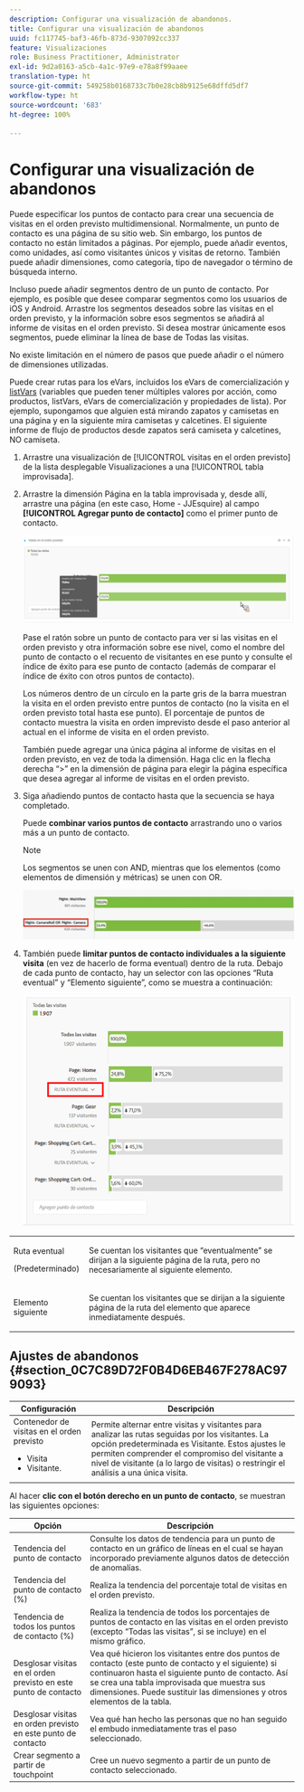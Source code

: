 ```yaml
---
description: Configurar una visualización de abandonos.
title: Configurar una visualización de abandonos
uuid: fc117745-baf3-46fb-873d-9307092cc337
feature: Visualizaciones
role: Business Practitioner, Administrator
exl-id: 9d2a0163-a5cb-4a1c-97e9-e78a8f99aaee
translation-type: ht
source-git-commit: 549258b0168733c7b0e28cb8b9125e68dffd5df7
workflow-type: ht
source-wordcount: '683'
ht-degree: 100%

---
```


# Configurar una visualización de abandonos

Puede especificar los puntos de contacto para crear una secuencia de visitas en el orden previsto multidimensional. Normalmente, un punto de contacto es una página de su sitio web. Sin embargo, los puntos de contacto no están limitados a páginas. Por ejemplo, puede añadir eventos, como unidades, así como visitantes únicos y visitas de retorno. También puede añadir dimensiones, como categoría, tipo de navegador o término de búsqueda interno.

Incluso puede añadir segmentos dentro de un punto de contacto. Por ejemplo, es posible que desee comparar segmentos como los usuarios de iOS y Android. Arrastre los segmentos deseados sobre las visitas en el orden previsto, y la información sobre esos segmentos se añadirá al informe de visitas en el orden previsto. Si desea mostrar únicamente esos segmentos, puede eliminar la línea de base de Todas las visitas.

No existe limitación en el número de pasos que puede añadir o el número de dimensiones utilizadas.

Puede crear rutas para los eVars, incluidos los eVars de comercialización y [listVars](https://docs.adobe.com/content/help/es-ES/analytics/implementation/vars/page-vars/page-variables.html) (variables que pueden tener múltiples valores por acción, como productos, listVars, eVars de comercialización y propiedades de lista). Por ejemplo, supongamos que alguien está mirando zapatos y camisetas en una página y en la siguiente mira camisetas y calcetines. El siguiente informe de flujo de productos desde zapatos será camiseta y calcetines, NO camiseta.

1. Arrastre una visualización de [!UICONTROL visitas en el orden previsto] de la lista desplegable Visualizaciones a una [!UICONTROL tabla improvisada].

1. Arrastre la dimensión Página en la tabla improvisada y, desde allí, arrastre una página (en este caso, Home - JJEsquire) al campo **[!UICONTROL Agregar punto de contacto]** como el primer punto de contacto.

   ![](assets/fallout1.png)

   Pase el ratón sobre un punto de contacto para ver si las visitas en el orden previsto y otra información sobre ese nivel, como el nombre del punto de contacto o el recuento de visitantes en ese punto y consulte el índice de éxito para ese punto de contacto (además de comparar el índice de éxito con otros puntos de contacto).

   Los números dentro de un círculo en la parte gris de la barra muestran la visita en el orden previsto entre puntos de contacto (no la visita en el orden previsto total hasta ese punto). El porcentaje de puntos de contacto muestra la visita en orden imprevisto desde el paso anterior al actual en el informe de visita en el orden previsto.

   También puede agregar una única página al informe de visitas en el orden previsto, en vez de toda la dimensión. Haga clic en la flecha derecha “>” en la dimensión de página para elegir la página específica que desea agregar al informe de visitas en el orden previsto.

1. Siga añadiendo puntos de contacto hasta que la secuencia se haya completado.

   Puede **combinar varios puntos de contacto** arrastrando uno o varios más a un punto de contacto.

   >[!NOTE]
   >
   >Los segmentos se unen con AND, mientras que los elementos (como elementos de dimensión y métricas) se unen con OR.

   ![](assets/multiple_obj_touchpoint.png)

1. También puede **limitar puntos de contacto individuales a la siguiente visita** (en vez de hacerlo de forma eventual) dentro de la ruta. Debajo de cada punto de contacto, hay un selector con las opciones “Ruta eventual” y “Elemento siguiente”, como se muestra a continuación:

   ![](assets/next-hit-eventually.png)

<table id="table_A91D99D9364B41929CC5A5BC907E8985"> 
 <tbody> 
  <tr> 
   <td colname="col1"> <p>Ruta eventual </p> <p>(Predeterminado) </p> </td> 
   <td colname="col2"> <p>Se cuentan los visitantes que “eventualmente” se dirijan a la siguiente página de la ruta, pero no necesariamente al siguiente elemento. </p> </td> 
  </tr> 
  <tr> 
   <td colname="col1"> <p>Elemento siguiente </p> </td> 
   <td colname="col2"> <p>Se cuentan los visitantes que se dirijan a la siguiente página de la ruta del elemento que aparece inmediatamente después. </p> </td> 
  </tr> 
 </tbody> 
</table>

## Ajustes de abandonos {#section_0C7C89D72F0B4D6EB467F278AC979093}

| Configuración | Descripción |
|--- |--- |
| Contenedor de visitas en el orden previsto <ul><li>Visita</li><li>Visitante.</li></ul> | Permite alternar entre visitas y visitantes para analizar las rutas seguidas por los visitantes. La opción predeterminada es Visitante.  Estos ajustes le permiten comprender el compromiso del visitante a nivel de visitante (a lo largo de visitas) o restringir el análisis a una única visita. |

Al hacer **clic con el botón derecho en un punto de contacto**, se muestran las siguientes opciones:

| Opción | Descripción |
|--- |--- |
| Tendencia del punto de contacto | Consulte los datos de tendencia para un punto de contacto en un gráfico de líneas en el cual se hayan incorporado previamente algunos datos de detección de anomalías. |
| Tendencia del punto de contacto (%) | Realiza la tendencia del porcentaje total de visitas en el orden previsto. |
| Tendencia de todos los puntos de contacto (%) | Realiza la tendencia de todos los porcentajes de puntos de contacto en las visitas en el orden previsto (excepto “Todas las visitas”, si se incluye) en el mismo gráfico. |
| Desglosar visitas en el orden previsto en este punto de contacto | Vea qué hicieron los visitantes entre dos puntos de contacto (este punto de contacto y el siguiente) si continuaron hasta el siguiente punto de contacto. Así se crea una tabla improvisada que muestra sus dimensiones. Puede sustituir las dimensiones y otros elementos de la tabla. |
| Desglosar visitas en orden previsto en este punto de contacto | Vea qué han hecho las personas que no han seguido el embudo inmediatamente tras el paso seleccionado. |
| Crear segmento a partir de touchpoint | Cree un nuevo segmento a partir de un punto de contacto seleccionado. |
